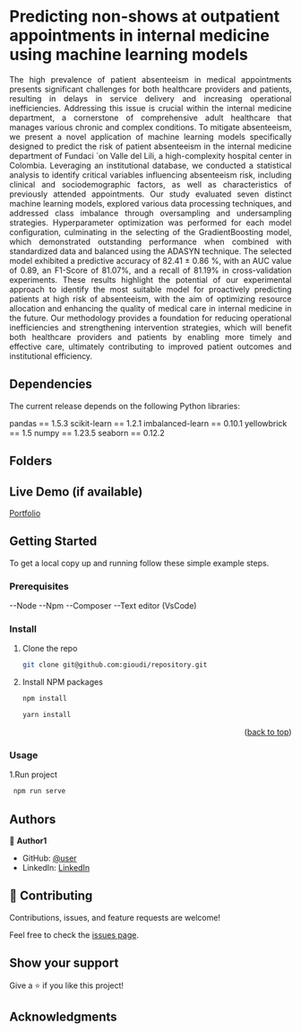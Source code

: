 <a name="readme-top"></a>

# Predicting non-shows at outpatient appointments in internal medicine using machine learning models

<p align="justify">
The high prevalence of patient absenteeism in medical appointments presents significant challenges for both healthcare providers and patients, resulting in delays in service delivery and increasing operational inefficiencies. Addressing this issue is crucial within the internal medicine department, a cornerstone of comprehensive adult healthcare that manages various chronic and complex conditions. To mitigate absenteeism, we present a novel application of machine learning models specifically designed to predict the risk of patient absenteeism in the internal medicine department of Fundaci ´on Valle del Lili, a high-complexity hospital center in Colombia. Leveraging an institutional database, we conducted a statistical analysis to identify critical variables influencing absenteeism risk, including clinical and sociodemographic factors, as well as characteristics of previously attended appointments. Our study evaluated seven distinct machine learning models, explored various data processing techniques, and addressed class imbalance through oversampling and undersampling strategies. Hyperparameter optimization was performed for each model configuration, culminating in the selecting of the GradientBoosting model, which demonstrated outstanding performance when combined with standardized data and balanced using the ADASYN technique. The selected model exhibited a predictive accuracy of 82.41 ± 0.86 %, with an AUC value of 0.89, an F1-Score of 81.07%, and a recall of 81.19% in cross-validation experiments. These results highlight the potential of our experimental approach to identify the most suitable model for proactively predicting patients at high risk of absenteeism, with the aim of optimizing resource allocation and enhancing the quality of medical care in internal medicine in the future. Our methodology provides a foundation for reducing operational inefficiencies and strengthening intervention strategies, which will benefit both healthcare providers and patients by enabling more timely and effective care, ultimately contributing to improved patient outcomes and institutional efficiency.
</p>

## Dependencies

The current release depends on the following Python libraries:

pandas == 1.5.3
scikit-learn == 1.2.1
imbalanced-learn == 0.10.1
yellowbrick == 1.5
numpy == 1.23.5
seaborn == 0.12.2

## Folders


## Live Demo (if available)

[Portfolio](https://gioudi.github.io/repository)

## Getting Started

To get a local copy up and running follow these simple example steps.

### Prerequisites

--Node 
--Npm 
--Composer 
--Text editor (VsCode)

### Install

1. Clone the repo
   ```sh
   git clone git@github.com:gioudi/repository.git
   ```
2. Install NPM packages
   ```sh
   npm install
   ```
   ```sh
   yarn install
   ```

<p align="right">(<a href="#readme-top">back to top</a>)</p>

### Usage

1.Run project

```sh
 npm run serve
```

## Authors

👤 **Author1**

- GitHub: [@user](https://github.com/user)
- LinkedIn: [LinkedIn](https://www.linkedin.com/in/user/)

## 🤝 Contributing

Contributions, issues, and feature requests are welcome!

Feel free to check the [issues page](https://github.com/use/repository/issues).

## Show your support

Give a ⭐️ if you like this project!

## Acknowledgments
